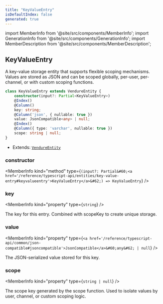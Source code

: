 ```yaml
---
title: "KeyValueEntry"
isDefaultIndex: false
generated: true
---
```

<!-- This file was generated from the Vendure source. Do not modify. Instead, re-run the "docs:build" script -->
import MemberInfo from '@site/src/components/MemberInfo';
import GenerationInfo from '@site/src/components/GenerationInfo';
import MemberDescription from '@site/src/components/MemberDescription';


## KeyValueEntry

<GenerationInfo sourceFile="packages/core/src/entity/key-value-entry/key-value-entry.entity.ts" sourceLine="14" packageName="@vendure/core" />

A key-value storage entity that supports flexible scoping mechanisms.
Values are stored as JSON and can be scoped globally, per-user, per-channel,
or with custom scoping functions.

```ts title="Signature"
class KeyValueEntry extends VendureEntity {
    constructor(input?: Partial<KeyValueEntry>)
    @Index()
    @Column()
    key: string;
    @Column('json', { nullable: true })
    value: JsonCompatible<any> | null;
    @Index()
    @Column({ type: 'varchar', nullable: true })
    scope: string | null;
}
```
* Extends: <code><a href='/reference/typescript-api/entities/vendure-entity#vendureentity'>VendureEntity</a></code>



<div className="members-wrapper">

### constructor

<MemberInfo kind="method" type={`(input?: Partial&#60;<a href='/reference/typescript-api/entities/key-value-entry#keyvalueentry'>KeyValueEntry</a>&#62;) => KeyValueEntry`}   />


### key

<MemberInfo kind="property" type={`string`}   />

The key for this entry. Combined with scopeKey to create unique storage.
### value

<MemberInfo kind="property" type={`<a href='/reference/typescript-api/common/json-compatible#jsoncompatible'>JsonCompatible</a>&#60;any&#62; | null`}   />

The JSON-serialized value stored for this key.
### scope

<MemberInfo kind="property" type={`string | null`}   />

The scope key generated by the scope function. Used to isolate
values by user, channel, or custom scoping logic.


</div>

